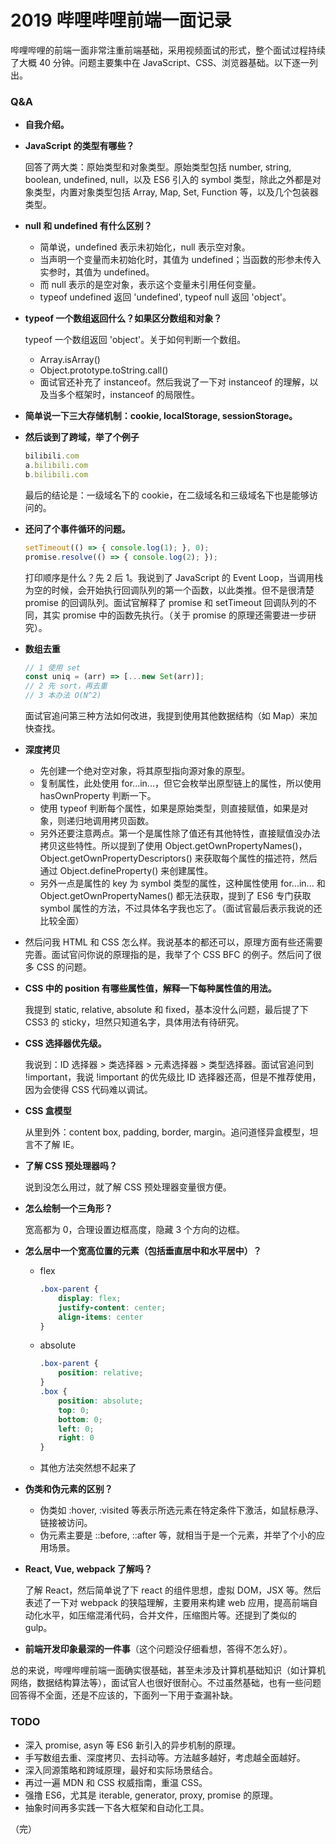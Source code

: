 # 2019 哔哩哔哩前端一面记录

哔哩哔哩的前端一面非常注重前端基础，采用视频面试的形式，整个面试过程持续了大概 40 分钟。问题主要集中在 JavaScript、CSS、浏览器基础。以下逐一列出。

### Q&A

- **自我介绍。**

- **JavaScript 的类型有哪些？**

  回答了两大类：原始类型和对象类型。原始类型包括 number, string, boolean, undefined, null，以及 ES6 引入的 symbol 类型，除此之外都是对象类型，内置对象类型包括 Array, Map, Set, Function 等，以及几个包装器类型。

- **null 和 undefined 有什么区别？**

  - 简单说，undefined 表示未初始化，null 表示空对象。
  - 当声明一个变量而未初始化时，其值为 undefined；当函数的形参未传入实参时，其值为 undefined。
  - 而 null 表示的是空对象，表示这个变量未引用任何变量。
  - typeof undefined 返回 'undefined', typeof null 返回 'object'。

- **typeof 一个数组返回什么？如果区分数组和对象？**

  typeof 一个数组返回 'object'。关于如何判断一个数组。

  - Array.isArray()
  - Object.prototype.toString.call()
  - 面试官还补充了 instanceof。然后我说了一下对 instanceof 的理解，以及当多个框架时，instanceof 的局限性。

- **简单说一下三大存储机制：cookie, localStorage, sessionStorage。**

- **然后谈到了跨域，举了个例子**

  ```javascript
  bilibili.com
  a.bilibili.com
  b.bilibili.com
  ```

  最后的结论是：一级域名下的 cookie，在二级域名和三级域名下也是能够访问的。

- **还问了个事件循环的问题。**

  ```javascript
  setTimeout(() => { console.log(1); }, 0);
  promise.resolve(() => { console.log(2); });
  ```

  打印顺序是什么？先 2 后 1。我说到了 JavaScript 的 Event Loop，当调用栈为空的时候，会开始执行回调队列的第一个函数，以此类推。但不是很清楚 promise 的回调队列。面试官解释了 promise 和 setTimeout 回调队列的不同，其实 promise 中的函数先执行。（关于 promise 的原理还需要进一步研究）。

- **数组去重**

  ```javascript
  // 1 使用 set
  const uniq = (arr) => [...new Set(arr)];
  // 2 先 sort，再去重
  // 3 本办法 O(N^2)
  ```

  面试官追问第三种方法如何改进，我提到使用其他数据结构（如 Map）来加快查找。

- **深度拷贝**

  - 先创建一个绝对空对象，将其原型指向源对象的原型。
  - 复制属性，此处使用 for...in...，但它会枚举出原型链上的属性，所以使用 hasOwnProperty 判断一下。
  - 使用 typeof 判断每个属性，如果是原始类型，则直接赋值，如果是对象，则递归地调用拷贝函数。
  - 另外还要注意两点。第一个是属性除了值还有其他特性，直接赋值没办法拷贝这些特性。所以提到了使用 Object.getOwnPropertyNames()，Object.getOwnPropertyDescriptors() 来获取每个属性的描述符，然后通过 Object.defineProperty() 来创建属性。
  - 另外一点是属性的 key 为 symbol 类型的属性，这种属性使用 for...in... 和 Object.getOwnPropertyNames() 都无法获取，提到了 ES6 专门获取 symbol 属性的方法，不过具体名字我也忘了。（面试官最后表示我说的还比较全面）

- 然后问我 HTML 和 CSS 怎么样。我说基本的都还可以，原理方面有些还需要完善。面试官问你说的原理指的是，我举了个 CSS BFC 的例子。然后问了很多 CSS 的问题。

- **CSS 中的 position 有哪些属性值，解释一下每种属性值的用法。**

  我提到 static, relative, absolute 和 fixed，基本没什么问题，最后提了下 CSS3 的 sticky，坦然只知道名字，具体用法有待研究。

- **CSS 选择器优先级。**

  我说到：ID 选择器 > 类选择器 > 元素选择器 > 类型选择器。面试官追问到 !important，我说 !important 的优先级比 ID 选择器还高，但是不推荐使用，因为会使得 CSS 代码难以调试。

- **CSS 盒模型**

  从里到外：content box, padding, border, margin。追问道怪异盒模型，坦言不了解 IE。

- **了解 CSS 预处理器吗？**

  说到没怎么用过，就了解 CSS 预处理器变量很方便。

- **怎么绘制一个三角形？**

  宽高都为 0，合理设置边框高度，隐藏 3 个方向的边框。

- **怎么居中一个宽高位置的元素（包括垂直居中和水平居中）？**

  - flex

    ```css
    .box-parent {
        display: flex;
        justify-content: center;
        align-items: center
    }
    ```

  - absolute

    ```css
    .box-parent {
        position: relative;
    }
    .box {
        position: absolute;
        top: 0;
        bottom: 0;
        left: 0;
        right: 0
    }
    ```

  - 其他方法突然想不起来了

- **伪类和伪元素的区别？**

  - 伪类如 :hover, :visited 等表示所选元素在特定条件下激活，如鼠标悬浮、链接被访问。
  - 伪元素主要是 ::before, ::after 等，就相当于是一个元素，并举了个小的应用场景。

- **React, Vue, webpack 了解吗？**

  了解 React，然后简单说了下 react 的组件思想，虚拟 DOM，JSX 等。然后表述了一下对 webpack 的狭隘理解，主要用来构建 web 应用，提高前端自动化水平，如压缩混淆代码，合并文件，压缩图片等。还提到了类似的 gulp。

- **前端开发印象最深的一件事**（这个问题没仔细看想，答得不怎么好）。

总的来说，哔哩哔哩前端一面确实很基础，甚至未涉及计算机基础知识（如计算机网络，数据结构算法等），面试官人也很好很耐心。不过虽然基础，也有一些问题回答得不全面，还是不应该的，下面列一下用于查漏补缺。

### TODO

- 深入 promise, asyn 等 ES6 新引入的异步机制的原理。
- 手写数组去重、深度拷贝、去抖动等。方法越多越好，考虑越全面越好。
- 深入同源策略和跨域原理，最好和实际场景结合。
- 再过一遍 MDN 和 CSS 权威指南，重温 CSS。
- 强撸 ES6，尤其是 iterable, generator, proxy, promise 的原理。
- 抽象时间再多实践一下各大框架和自动化工具。

（完）



